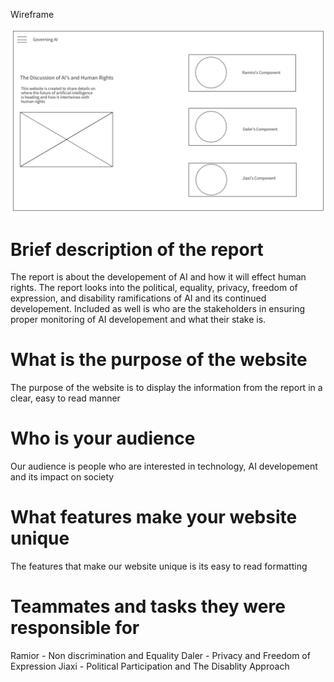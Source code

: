 Wireframe

![Wireframe](https://raw.githubusercontent.com/Jiaxi-Wu-Dev/governing-ai/master/src/assets/Wireframe.png)

# Brief description of the report

The report is about the developement of AI and how it will effect human rights. The report looks into the political, equality, privacy, freedom of expression, and disability ramifications of AI and its continued developement. Included as well is who are the stakeholders in ensuring proper monitoring of AI developement and what their stake is.

# What is the purpose of the website

The purpose of the website is to display the information from the report in a clear, easy to read manner

# Who is your audience

Our audience is people who are interested in technology, AI developement and its impact on society

# What features make your website unique

The features that make our website unique is its easy to read formatting

# Teammates and tasks they were responsible for

Ramior - Non discrimination and Equality
Daler - Privacy and Freedom of Expression
Jiaxi - Political Participation and The Disablity Approach
